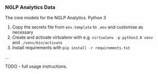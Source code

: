 ### NGLP Analytics Data

The core models for the NGLP Analytics. Python 3

1. Copy the secrets file from `env.template` to `.env` and customise as necessary
2. Create and activate virtualenv with e.g. `virtualenv -p python3.8 venv` and `./venv/bin/activate`
3. Install requirements with `pip install -r requirements.txt`

...

TODO - full usage instructions.


